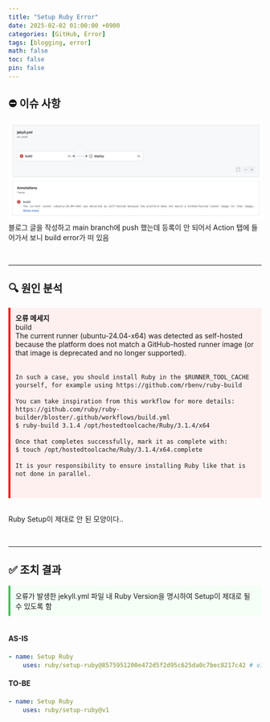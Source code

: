 ```yaml
---
title: "Setup Ruby Error"
date: 2025-02-02 01:00:00 +0900
categories: [GitHub, Error]
tags: [blogging, error]
math: false
toc: false
pin: false
---
```


## ⛔️ 이슈 사항
![이슈](/assets/img/20250202_001.png) 
<br>
블로그 글을 작성하고 main branch에 push 했는데 등록이 안 되어서 Action 탭에 들어가서 보니 build error가 떠 있음

<br>

---

## 🔍 원인 분석
<div style="background-color:rgb(255, 240, 240); padding: 10px; border-left: 4px solid rgb(255, 0, 0); white-space: pre-line;"><strong>오류 메세지</strong>
    build
    The current runner (ubuntu-24.04-x64) was detected as self-hosted because the platform does not match a GitHub-hosted runner image (or that image is deprecated and no longer supported).

    In such a case, you should install Ruby in the $RUNNER_TOOL_CACHE yourself, for example using https://github.com/rbenv/ruby-build

    You can take inspiration from this workflow for more details: https://github.com/ruby/ruby-builder/bloster/.github/workflows/build.yml
    $ ruby-build 3.1.4 /opt/hostedtoolcache/Ruby/3.1.4/x64

    Once that completes successfully, mark it as complete with:
    $ touch /opt/hostedtoolcache/Ruby/3.1.4/x64.complete

    It is your responsibility to ensure installing Ruby like that is not done in parallel.
</div> <br>

Ruby Setup이 제대로 안 된 모양이다..

<br>

---

## ✅ 조치 결과
<div style="background-color:rgb(244, 255, 246); padding: 10px; border-left: 4px solid rgb(64, 191, 95); white-space: pre-line;">오류가 발생한 jekyll.yml 파일 내 Ruby Version을 명시하여 Setup이 제대로 될 수 있도록 함
</div> <br>

#### AS-IS
```yml
- name: Setup Ruby
    uses: ruby/setup-ruby@8575951200e472d5f2d95c625da0c7bec8217c42 # v1.161.0
```

#### TO-BE
```yml
- name: Setup Ruby
    uses: ruby/setup-ruby@v1
```